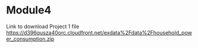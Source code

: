# Module4

Link to download Project 1 file
https://d396qusza40orc.cloudfront.net/exdata%2Fdata%2Fhousehold_power_consumption.zip
